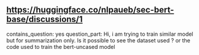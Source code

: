 ## https://huggingface.co/nlpaueb/sec-bert-base/discussions/1

contains_question: yes
question_part: Hi, i am trying to train similar model but for summarization only. Is it possible to see the dataset used ? or the code used to train the bert-uncased model 